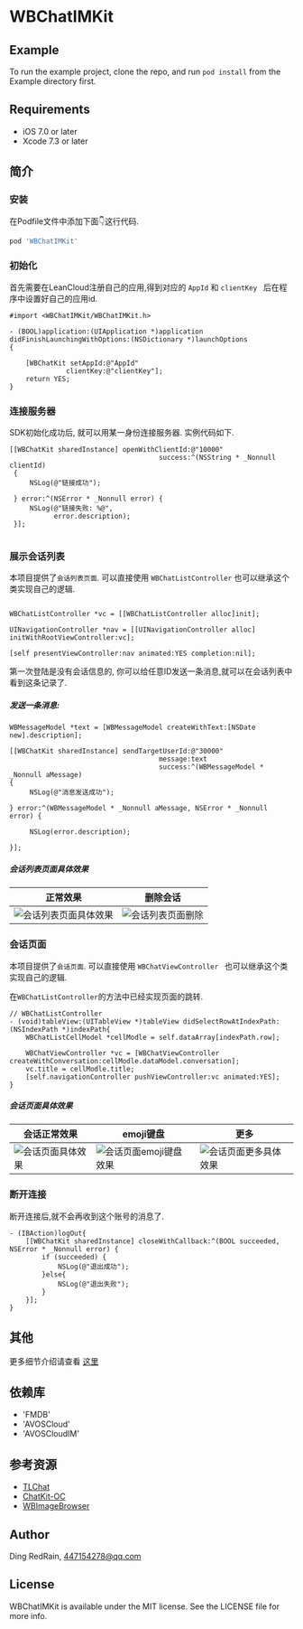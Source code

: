 # WBChatIMKit

## Example

To run the example project, clone the repo, and run `pod install` from the Example directory first.

## Requirements

- iOS 7.0 or later
- Xcode 7.3 or later


## 简介

### 安装

在Podfile文件中添加下面👇这行代码.

```ruby
pod 'WBChatIMKit'
```

### 初始化
首先需要在LeanCloud注册自己的应用,得到对应的 `AppId` 和 `clientKey ` 后在程序中设置好自己的应用id.

```
#import <WBChatIMKit/WBChatIMKit.h>

- (BOOL)application:(UIApplication *)application didFinishLaunchingWithOptions:(NSDictionary *)launchOptions
{

    [WBChatKit setAppId:@"AppId"
              clientKey:@"clientKey"];
    return YES;
}
```

### 连接服务器
SDK初始化成功后, 就可以用某一身份连接服务器. 实例代码如下.

```
[[WBChatKit sharedInstance] openWithClientId:@"10000"
                                     success:^(NSString * _Nonnull clientId)
 {
     NSLog(@"链接成功");
     
 } error:^(NSError * _Nonnull error) {
     NSLog(@"链接失败: %@",
           error.description);
 }];


```

### 展示会话列表

本项目提供了`会话列表页面`. 可以直接使用 `WBChatListController` 也可以继承这个类实现自己的逻辑.

```

WBChatListController *vc = [[WBChatListController alloc]init];
    
UINavigationController *nav = [[UINavigationController alloc] initWithRootViewController:vc];

[self presentViewController:nav animated:YES completion:nil];

```

第一次登陆是没有会话信息的, 你可以给任意ID发送一条消息,就可以在会话列表中看到这条记录了.

##### 发送一条消息:

```
WBMessageModel *text = [WBMessageModel createWithText:[NSDate new].description];
    
[[WBChatKit sharedInstance] sendTargetUserId:@"30000"
                                     message:text
                                     success:^(WBMessageModel * _Nonnull aMessage)
{
     NSLog(@"消息发送成功");

} error:^(WBMessageModel * _Nonnull aMessage, NSError * _Nonnull error) {

     NSLog(error.description);

}];

```

##### 会话列表页面具体效果


正常效果 |  删除会话
--- | ----
![会话列表页面具体效果](https://upload-images.jianshu.io/upload_images/317370-cf9c241dd1db23e9.png?imageMogr2/auto-orient/strip%7CimageView2/2/w/1240) |  ![会话列表页面删除](https://upload-images.jianshu.io/upload_images/317370-d081f7f7d6f151f2.png?imageMogr2/auto-orient/strip%7CimageView2/2/w/1240)

### 会话页面
本项目提供了`会话页面`. 可以直接使用 `WBChatViewController ` 也可以继承这个类实现自己的逻辑.

在`WBChatListController`的方法中已经实现页面的跳转.

```
// WBChatListController
- (void)tableView:(UITableView *)tableView didSelectRowAtIndexPath:(NSIndexPath *)indexPath{
    WBChatListCellModel *cellModle = self.dataArray[indexPath.row];
    
    WBChatViewController *vc = [WBChatViewController createWithConversation:cellModle.dataModel.conversation];
    vc.title = cellModle.title;
    [self.navigationController pushViewController:vc animated:YES];
}

```

##### 会话页面具体效果
会话正常效果 |  emoji键盘 | 更多
--- | ---- | ---
![会话页面具体效果](https://upload-images.jianshu.io/upload_images/317370-f13f603d624d76b2.png?imageMogr2/auto-orient/strip%7CimageView2/2/w/1240) |  ![会话页面emoji键盘效果](https://upload-images.jianshu.io/upload_images/317370-2ffa840703709e43.png?imageMogr2/auto-orient/strip%7CimageView2/2/w/1240) | ![会话页面更多具体效果](https://upload-images.jianshu.io/upload_images/317370-59869b07649407ba.png?imageMogr2/auto-orient/strip%7CimageView2/2/w/1240)


### 断开连接

断开连接后,就不会再收到这个账号的消息了.

```
- (IBAction)logOut{
    [[WBChatKit sharedInstance] closeWithCallback:^(BOOL succeeded, NSError * _Nonnull error) {
        if (succeeded) {
            NSLog(@"退出成功");
        }else{
            NSLog(@"退出失败");
        }
    }];
}

```

## 其他
更多细节介绍请查看 [这里]()


## 依赖库

- 'FMDB'
- 'AVOSCloud'
- 'AVOSCloudIM'

## 参考资源

- [TLChat](https://github.com/tbl00c/TLChat)
- [ChatKit-OC](https://raw.githubusercontent.com/leancloud/ChatKit-OC)
- [WBImageBrowser](https://github.com/DYLAN-LWB/WBImageBrowser)


## Author

Ding RedRain, 447154278@qq.com

## License

WBChatIMKit is available under the MIT license. See the LICENSE file for more info.


